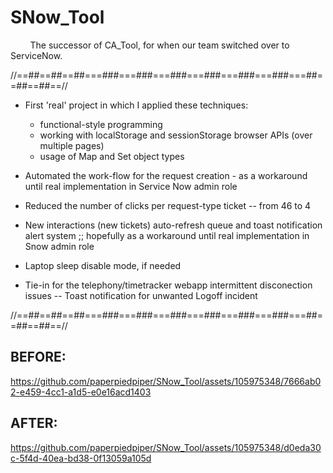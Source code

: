 # SNow_Tool
&nbsp;&nbsp;&nbsp;&nbsp;&nbsp;&nbsp;&nbsp;&nbsp;The successor of CA_Tool, for when our team switched over to ServiceNow.

//==##==##==##===###===###===###===###===###===###===##==##==##==//
<br />
- First 'real' project in which I applied these techniques:
	- functional-style programming
	- working with localStorage and sessionStorage browser APIs (over multiple pages)
	- usage of Map and Set object types
	
- Automated the work-flow for the request creation - as a workaround until real implementation in Service Now admin role
- Reduced the number of clicks per request-type ticket
	-- from 46 to 4
	
- New interactions (new tickets) auto-refresh queue and toast notification alert system ;; hopefully as a workaround until real implementation in Snow admin role
	
- Laptop sleep disable mode, if needed

- Tie-in for the telephony/timetracker webapp intermittent disconection issues
	-- Toast notification for unwanted Logoff incident

//==##==##==##===###===###===###===###===###===###===##==##==##==//

## BEFORE:

https://github.com/paperpiedpiper/SNow_Tool/assets/105975348/7666ab02-e459-4cc1-a1d5-e0e16acd1403

## AFTER:

https://github.com/paperpiedpiper/SNow_Tool/assets/105975348/d0eda30c-5f4d-40ea-bd38-0f13059a105d
